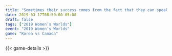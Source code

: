 ```yaml
---
title: "Sometimes their success comes from the fact that they can speak properly and I can’t"
date: 2019-03-17T08:50:00-05:00
draft: false
tags: ["2019 Women’s Worlds"]
event: "2019 Women’s Worlds"
game: "Korea vs Canada"
---
```

{{< game-details >}}
<!--more--> 